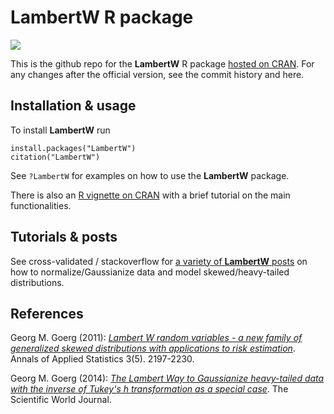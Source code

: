 # LambertW R package

[![](https://cranlogs.r-pkg.org/badges/LambertW)](https://cran.r-project.org/package=LambertW)


This is the github repo for the **LambertW** R package [hosted on
CRAN](https://CRAN.R-project.org/package=LambertW).  For any changes after the official
version, see the commit history and here.


## Installation & usage

To install **LambertW** run

```{r}
install.packages("LambertW")
citation("LambertW")
```

See `?LambertW` for examples on how to use the **LambertW** package.

There is also an [R vignette on CRAN](https://CRAN.R-project.org/package=LambertW/vignettes/lambertw-overview.html) with a brief tutorial on the main functionalities.


## Tutorials & posts

See cross-validated / stackoverflow for [a variety of **LambertW** posts](https://stats.stackexchange.com/search?q=LambertW) on how to normalize/Gaussianize data and model skewed/heavy-tailed distributions.


## References

Georg M. Goerg (2011): [*Lambert W random variables - a new family of generalized skewed distributions with applications to risk estimation*](https://projecteuclid.org/euclid.aoas/1318514301). Annals of Applied Statistics 3(5). 2197-2230.

Georg M. Goerg (2014): [*The Lambert Way to Gaussianize heavy-tailed data with the inverse of Tukey's h transformation as a special case*](https://downloads.hindawi.com/journals/tswj/2015/909231.pdf). The Scientific World Journal.
